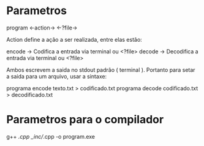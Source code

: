 # Parametros
program <-action-> <-?file->

Action define a ação a ser realizada, entre elas estão:

encode -> Codifica a entrada via terminal ou <?file>
decode -> Decodifica a entrada via terminal ou <?file>

Ambos escrevem a saida no stdout padrão ( terminal ).
Portanto para setar a saida para um arquivo, usar a sintaxe:

programa encode texto.txt > codificado.txt
programa decode codificado.txt > decodificado.txt

# Parametros para o compilador
g++ *.cpp _inc/*.cpp -o program.exe
